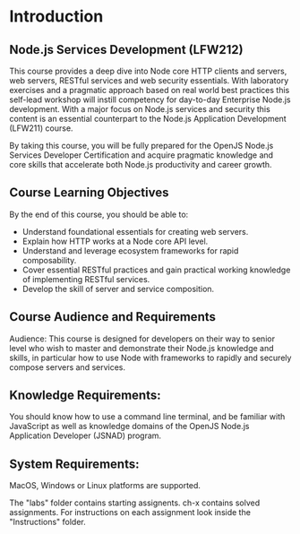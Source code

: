 # Introduction

## Node.js Services Development (LFW212)

This course provides a deep dive into Node core HTTP clients and servers, web servers, RESTful services and web security essentials. With laboratory exercises and a pragmatic approach based on real world best practices this self-lead workshop will instill competency for day-to-day Enterprise Node.js development. With a major focus on Node.js services and security this content is an essential counterpart to the Node.js Application Development (LFW211) course.

By taking this course, you will be fully prepared for the OpenJS Node.js Services Developer Certification and acquire pragmatic knowledge and core skills that accelerate both Node.js productivity and career growth.

## Course Learning Objectives

By the end of this course, you should be able to:

-   Understand foundational essentials for creating web servers.
-   Explain how HTTP works at a Node core API level.
-   Understand and leverage ecosystem frameworks for rapid composability.
-   Cover essential RESTful practices and gain practical working knowledge of implementing RESTful services.
-   Develop the skill of server and service composition.

## Course Audience and Requirements

Audience:
This course is designed for developers on their way to senior level who wish to master and demonstrate their Node.js knowledge and skills, in particular how to use Node with frameworks to rapidly and securely compose servers and services.

## Knowledge Requirements:

You should know how to use a command line terminal, and be familiar with JavaScript as well as knowledge domains of the OpenJS Node.js Application Developer (JSNAD) program.

## System Requirements:

MacOS, Windows or Linux platforms are supported.

The "labs" folder contains starting assignents. ch-x contains solved assignments. For instructions on each assignment look inside the "Instructions" folder.
